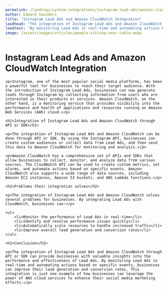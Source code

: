 ```yaml
---
permalink: /landings/system-integrations/instagram-lead-ads/amazon-cloudwatch
author: Edward Saunders
title: "Instagram Lead Ads and Amazon CloudWatch Integration"
leadhead: "The integration of Instagram Lead Ads and Amazon CloudWatch through API or SDK can provide businesses with valuable insights into the performance and effectiveness of Lead Ads"
leadtext: "By monitoring Lead Ads in real-time and automating actions based on specific events, businesses can improve their lead generation and conversion rates. This integration is just one example of how businesses can leverage the power of AWS cloud services to enhance their social media marketing efforts."
image: /assets/images/articles/people-sitting-near-table.webp
---
```

<div class="arttext">	<h1>Instagram Lead Ads and Amazon CloudWatch Integration</h1>

	<p>Instagram, one of the most popular social media platforms, has been a powerful tool for businesses to reach their target audience. With the introduction of Instagram Lead Ads, businesses can now generate leads through Instagram by collecting information from users who are interested in their products or services. Amazon CloudWatch, on the other hand, is a monitoring service that provides visibility into the performance and health of applications and resources running on Amazon Web Services (AWS) cloud.</p>

	<h2>Integration of Instagram Lead Ads and Amazon CloudWatch through API or SDK</h2>

	<p>The integration of Instagram Lead Ads and Amazon CloudWatch can be done through API or SDK. By using the Instagram API, businesses can create custom audiences or collect data from Lead Ads, and then send this data to Amazon CloudWatch for monitoring and analysis.</p>

	<p>Amazon CloudWatch has a comprehensive set of APIs and SDKs that allow businesses to collect, monitor, and analyze data from various sources. The CloudWatch API can be used to create custom metrics, set alarms, and automate actions based on specific events. Amazon CloudWatch also supports a wide range of data sources, including Amazon EC2 instances, Amazon S3 buckets, and AWS Lambda functions.</p>

	<h2>Problems their integration solves</h2>

	<p>The integration of Instagram Lead Ads and Amazon CloudWatch solves several problems for businesses. By integrating Lead Ads with CloudWatch, businesses can:</p>

	<ul>
		<li>Monitor the performance of Lead Ads in real-time</li>
		<li>Identify and resolve performance issues quickly</li>
		<li>Automatically scale resources to handle increased traffic</li>
		<li>Improve overall lead generation and conversion rates</li>
	</ul>

	<h2>Conclusion</h2>

	<p>The integration of Instagram Lead Ads and Amazon CloudWatch through API or SDK can provide businesses with valuable insights into the performance and effectiveness of Lead Ads. By monitoring Lead Ads in real-time and automating actions based on specific events, businesses can improve their lead generation and conversion rates. This integration is just one example of how businesses can leverage the power of AWS cloud services to enhance their social media marketing efforts.</p>
</div>